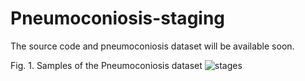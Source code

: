 # Pneumoconiosis-staging
The source code and pneumoconiosis dataset will be available soon.

Fig. 1. Samples of the Pneumoconiosis dataset
![stages](https://user-images.githubusercontent.com/19226253/131242750-30b64487-f8db-425c-a346-a35775b83511.png)

